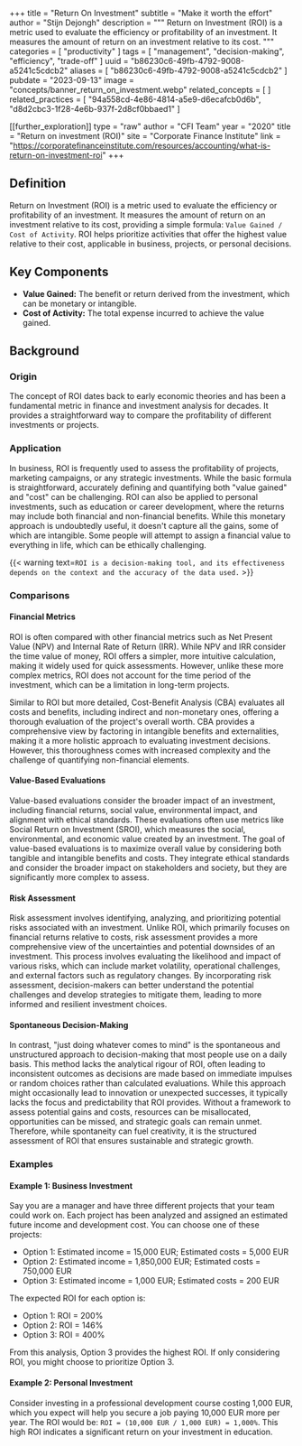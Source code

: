 +++
title = "Return On Investment"
subtitle = "Make it worth the effort"
author = "Stijn Dejongh"
description = """
Return on Investment (ROI) is a metric used to evaluate the efficiency or profitability of an investment. It measures the amount of return on an
investment relative to its cost.
"""
categories = [ "productivity" ]
tags = [ "management", "decision-making", "efficiency", "trade-off" ]
uuid = "b86230c6-49fb-4792-9008-a5241c5cdcb2"
aliases = [ "b86230c6-49fb-4792-9008-a5241c5cdcb2" ]
pubdate = "2023-09-13"
image = "concepts/banner_return_on_investment.webp"
related_concepts = [ ]
related_practices = [
  "94a558cd-4e86-4814-a5e9-d6ecafcb0d6b",
  "d8d2cbc3-1f28-4e6b-937f-2d8cf0bbaed1"
]

[[further_exploration]]
type = "raw"
author = "CFI Team"
year = "2020"
title = "Return on investment (ROI)"
site = "Corporate Finance Institute"
link = "https://corporatefinanceinstitute.com/resources/accounting/what-is-return-on-investment-roi"
+++

## Definition

Return on Investment (ROI) is a metric used to evaluate the efficiency or profitability of an investment. It measures the amount of return on an
investment relative to its cost, providing a simple formula: `Value Gained / Cost of Activity`. ROI helps prioritize activities that offer the highest
value relative to their cost, applicable in business, projects, or personal decisions.

## Key Components

- **Value Gained:** The benefit or return derived from the investment, which can be monetary or intangible.
- **Cost of Activity:** The total expense incurred to achieve the value gained.

## Background

### Origin

The concept of ROI dates back to early economic theories and has been a fundamental metric in finance and investment analysis for decades. It
provides a straightforward way to compare the profitability of different investments or projects.

### Application

In business, ROI is frequently used to assess the profitability of projects, marketing campaigns, or any strategic investments. While the basic
formula is straightforward, accurately defining and quantifying both "value gained" and "cost" can be challenging. ROI can also be applied to
personal investments, such as education or career development, where the returns may include both financial and non-financial benefits.
While this monetary approach is undoubtedly useful, it doesn't capture all the gains, some of which are intangible.
Some people will attempt to assign a financial value to everything in life, which can be ethically challenging.

{{< warning text=`ROI is a decision-making tool, and its effectiveness depends on the context and the accuracy of the data used.` >}}

### Comparisons

#### Financial Metrics

ROI is often compared with other financial metrics such as Net Present Value (NPV) and Internal Rate of Return (IRR). While NPV and IRR consider the
time value of money, ROI offers a simpler, more intuitive calculation, making it widely used for quick assessments. However, unlike these more
complex metrics, ROI does not account for the time period of the investment, which can be a limitation in long-term projects.

Similar to ROI but more detailed, Cost-Benefit Analysis (CBA) evaluates all costs and benefits, including indirect and non-monetary ones, offering a
thorough evaluation of the project's overall worth. CBA provides a comprehensive view by factoring in intangible benefits and externalities, making
it a more holistic approach to evaluating investment decisions. However, this thoroughness comes with increased complexity and the challenge of
quantifying non-financial elements.

#### Value-Based Evaluations

Value-based evaluations consider the broader impact of an investment, including financial returns, social value, environmental impact, and alignment
with ethical standards. These evaluations often use metrics like Social Return on Investment (SROI), which measures the social, environmental, and
economic value created by an investment. The goal of value-based evaluations is to maximize overall value by considering both tangible and
intangible benefits and costs. They integrate ethical standards and consider the broader impact on stakeholders and society, but they are
significantly more complex to assess.

#### Risk Assessment

Risk assessment involves identifying, analyzing, and prioritizing potential risks associated with an investment. Unlike ROI, which primarily focuses
on financial returns relative to costs, risk assessment provides a more comprehensive view of the uncertainties and potential downsides of an
investment. This process involves evaluating the likelihood and impact of various risks, which can include market volatility, operational
challenges, and external factors such as regulatory changes. By incorporating risk assessment, decision-makers can better understand the potential
challenges and develop strategies to mitigate them, leading to more informed and resilient investment choices.

#### Spontaneous Decision-Making

In contrast, "just doing whatever comes to mind" is the spontaneous and unstructured approach to decision-making that most people use on a daily
basis. This method lacks the analytical rigour of ROI, often leading to inconsistent outcomes as decisions are made based on immediate impulses or
random choices rather than calculated evaluations. While this approach might occasionally lead to innovation or unexpected successes, it typically
lacks the focus and predictability that ROI provides. Without a framework to assess potential gains and costs, resources can be misallocated,
opportunities can be missed, and strategic goals can remain unmet. Therefore, while spontaneity can fuel creativity, it is the structured assessment
of ROI that ensures sustainable and strategic growth.

### Examples

#### Example 1: Business Investment

Say you are a manager and have three different projects that your team could work on. Each project has been analyzed and assigned an estimated future income and development cost. You can choose one of these projects:

- Option 1: Estimated income = 15,000 EUR; Estimated costs = 5,000 EUR
- Option 2: Estimated income = 1,850,000 EUR; Estimated costs = 750,000 EUR
- Option 3: Estimated income = 1,000 EUR; Estimated costs = 200 EUR

The expected ROI for each option is:

- Option 1: ROI = 200%
- Option 2: ROI = 146%
- Option 3: ROI = 400%

From this analysis, Option 3 provides the highest ROI. If only considering ROI, you might choose to prioritize Option 3.

#### Example 2: Personal Investment

Consider investing in a professional development course costing 1,000 EUR, which you expect will help you secure a job paying 10,000 EUR more per
year. The ROI would be: `ROI = (10,000 EUR / 1,000 EUR) = 1,000%`. This high ROI indicates a significant return on your investment in education.
